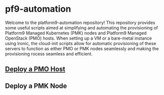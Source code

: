 # pf9-automation

Welcome to the platform9-automation repository! This repository provides some useful scripts aimed at simplifying and automating the provisioning of Platform9 Managed Kubernetes (PMK) nodes and Platform9 Managed OpenStack (PMO) hosts. When setting up a VM or a bare-metal instance using Ironic, the cloud-init scripts allow for automatic provisioning of these servers to function as either PMO or PMK nodes seamlessly and making the provisioning rocess seamless and efficient.


## [Deploy a PMO Host](PMO/)
## Deploy a PMK Node
